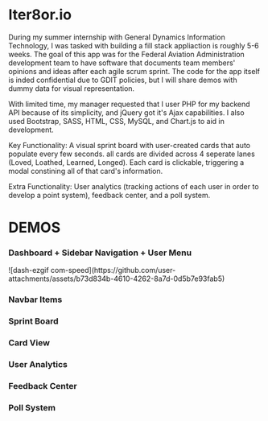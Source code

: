 <h1>Iter8or.io</h1>

During my summer internship with General Dynamics Information Technology, I was tasked with building a fill stack appliaction is roughly 5-6 weeks. 
The goal of this app was for the Federal Aviation Administration development team to have software that documents team members' opinions and ideas after each agile
scrum sprint. The code for the app itself is inded confidential due to GDIT policies, but I will share demos with dummy data for visual representation.

With limited time, my manager requested that I user PHP for my backend API because of its simplicity, and jQuery got it's Ajax capabilities. I also used
Bootstrap, SASS, HTML, CSS, MySQL, and Chart.js to aid in development.

Key Functionality: A visual sprint board with user-created cards that auto populate every few seconds. all cards are divided across 4 seperate lanes (Loved, Loathed, Learned, Longed).
Each card is clickable, triggering a modal constining all of that card's information. 

Extra Functionality: User analytics (tracking actions of each user in order to develop a point system), feedback center, and a poll system.

<h1>DEMOS</h1>

<h3>Dashboard + Sidebar Navigation + User Menu</h3>
![dash-ezgif com-speed](https://github.com/user-attachments/assets/b73d834b-4610-4262-8a7d-0d5b7e93fab5)


<h3>Navbar Items</h3>

<h3>Sprint Board</h3>

<h3>Card View</h3>

<h3>User Analytics</h3>

<h3>Feedback Center</h3>

<h3>Poll System</h3>

